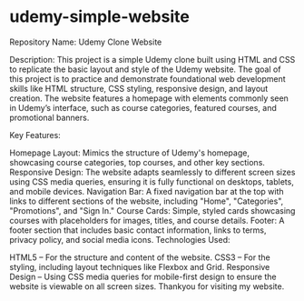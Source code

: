 # udemy-simple-website
Repository Name: Udemy Clone Website

Description: This project is a simple Udemy clone built using HTML and CSS to replicate the basic layout and style of the Udemy website. The goal of this project is to practice and demonstrate foundational web development skills like HTML structure, CSS styling, responsive design, and layout creation. The website features a homepage with elements commonly seen in Udemy’s interface, such as course categories, featured courses, and promotional banners.

Key Features:

Homepage Layout: Mimics the structure of Udemy's homepage, showcasing course categories, top courses, and other key sections.
Responsive Design: The website adapts seamlessly to different screen sizes using CSS media queries, ensuring it is fully functional on desktops, tablets, and mobile devices.
Navigation Bar: A fixed navigation bar at the top with links to different sections of the website, including "Home", "Categories", "Promotions", and "Sign In."
Course Cards: Simple, styled cards showcasing courses with placeholders for images, titles, and course details.
Footer: A footer section that includes basic contact information, links to terms, privacy policy, and social media icons.
Technologies Used:

HTML5 – For the structure and content of the website.
CSS3 – For the styling, including layout techniques like Flexbox and Grid.
Responsive Design – Using CSS media queries for mobile-first design to ensure the website is viewable on all screen sizes.
Thankyou for visiting my website.
